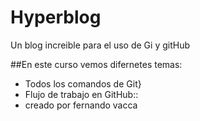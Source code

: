 # Hyperblog

Un blog increible para el uso de Gi y gitHub 

##En este curso vemos difernetes temas:


- Todos los comandos de Git}
- Flujo de trabajo en GitHub::
- creado por fernando vacca